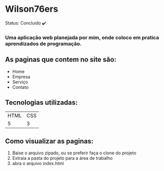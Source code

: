 <h1>Wilson76ers</h1>

Status: Concluido ✔️

### Uma aplicação web planejada por mim, onde coloco em pratica aprendizados de programação.

## As paginas que contem no site são:
  
 + Home
 + Empresa
 + Serviço
 + Contato
  
## Tecnologias utilizadas:

<table>
<tr>
  <td>HTML</td>
  <td>CSS</td>
</tr>
<tr>
  <td>5</td>
  <td>3</td>
</tr>
<table>

## Como visualizar as paginas:

1) Baixe o arquivo zipado, ou se preferir faça o clone do projeto
2) Extraia a pasta do projeto para a área de trabalho
3) abra o arquivo index.html
